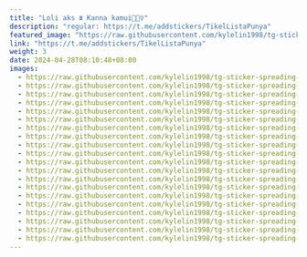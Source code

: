 ```yaml
---
title: "Loli aks ⩩ Kanna kamui🧚🏻‍♀"
description: "regular: https://t.me/addstickers/TikelListaPunya"
featured_image: "https://raw.githubusercontent.com/kylelin1998/tg-sticker-spreading-worldwide-images/main/img/5cf544ac-0b3a-42d3-87b4-28f6477526dd.jpg"
link: "https://t.me/addstickers/TikelListaPunya"
weight: 3
date: 2024-04-28T08:10:48+08:00
images:
  - https://raw.githubusercontent.com/kylelin1998/tg-sticker-spreading-worldwide-images/main/img/5cf544ac-0b3a-42d3-87b4-28f6477526dd.jpg
  - https://raw.githubusercontent.com/kylelin1998/tg-sticker-spreading-worldwide-images/main/img/28a1b408-5a4d-4678-ac1a-767e5f943c3a.jpg
  - https://raw.githubusercontent.com/kylelin1998/tg-sticker-spreading-worldwide-images/main/img/5db31a41-98ce-4616-bed4-367ad2fb8785.jpg
  - https://raw.githubusercontent.com/kylelin1998/tg-sticker-spreading-worldwide-images/main/img/00352d86-340b-4abd-919b-a81cfff6500f.jpg
  - https://raw.githubusercontent.com/kylelin1998/tg-sticker-spreading-worldwide-images/main/img/76ad741b-25a0-4e90-ad26-b07143a84b5a.jpg
  - https://raw.githubusercontent.com/kylelin1998/tg-sticker-spreading-worldwide-images/main/img/4dbbb1a9-1485-405a-93f4-5da30e3f924b.jpg
  - https://raw.githubusercontent.com/kylelin1998/tg-sticker-spreading-worldwide-images/main/img/a1c90da6-c5e6-474d-99b8-b869ef7fb8d4.jpg
  - https://raw.githubusercontent.com/kylelin1998/tg-sticker-spreading-worldwide-images/main/img/c4d9560c-c9d5-49a3-9a4d-2a0893a6e389.jpg
  - https://raw.githubusercontent.com/kylelin1998/tg-sticker-spreading-worldwide-images/main/img/48df77ad-6fcc-405c-b825-0cdfcebae8d2.jpg
  - https://raw.githubusercontent.com/kylelin1998/tg-sticker-spreading-worldwide-images/main/img/63c2a0d8-c74e-4559-93a8-86e4fb6f0eea.jpg
  - https://raw.githubusercontent.com/kylelin1998/tg-sticker-spreading-worldwide-images/main/img/c312273a-46ed-41f9-b6b8-b1d971945ade.jpg
  - https://raw.githubusercontent.com/kylelin1998/tg-sticker-spreading-worldwide-images/main/img/de68b09d-3d8b-47c8-b1aa-785e1bd4dde9.jpg
  - https://raw.githubusercontent.com/kylelin1998/tg-sticker-spreading-worldwide-images/main/img/e172fffa-0501-48ae-ba12-f7e97050eb3a.jpg
  - https://raw.githubusercontent.com/kylelin1998/tg-sticker-spreading-worldwide-images/main/img/356d1966-31f2-4471-92be-e5b2f8ca7195.jpg
  - https://raw.githubusercontent.com/kylelin1998/tg-sticker-spreading-worldwide-images/main/img/3c2b43c1-7e20-48cf-9da0-6a471c69ac6b.jpg
  - https://raw.githubusercontent.com/kylelin1998/tg-sticker-spreading-worldwide-images/main/img/819ca33a-8781-4f57-8ad6-745afe782404.jpg
  - https://raw.githubusercontent.com/kylelin1998/tg-sticker-spreading-worldwide-images/main/img/5a51f57e-01dc-4b93-8dea-6551cc13a68a.jpg
  - https://raw.githubusercontent.com/kylelin1998/tg-sticker-spreading-worldwide-images/main/img/19d307dc-62f2-4346-9a38-043671c3e63b.jpg
  - https://raw.githubusercontent.com/kylelin1998/tg-sticker-spreading-worldwide-images/main/img/7fbad35c-2bee-47d3-8c53-1f3881a7685d.jpg
  - https://raw.githubusercontent.com/kylelin1998/tg-sticker-spreading-worldwide-images/main/img/66474f63-2631-431c-a4a9-7e45b3cc9d92.jpg
---
```

